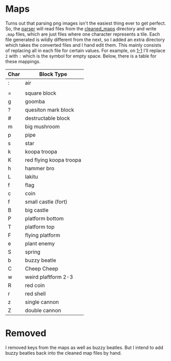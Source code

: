 # Maps

Turns out that parsing png images isn't the easiest thing ever to get perfect. So, the [parser](../map_generator/generate_map_from_png) will read files from the [cleaned_maps](./cleaned_maps) directory and write `.map` files, which are just files where one character represents a tile. Each file generated is wildly different from the next, so I added an extra directory which takes the converted files and I hand edit them. This mainly consists of replacing all in each file for certain values. For example, on [1-1](./map/1-1.map) I'll replace `2` with `:` which is the symbol for empty space. Below, there is a table for these mappings.

| Char | Block Type              |
|------|-------------------------|
| :    | air                     |
| |    | ground                  |
| =    | square block            |
| g    | goomba                  |
| ?    | quesiton mark block     |
| #    | destructable block      |
| m    | big mushroom            | 
| p    | pipe                    |
| s    | star                    |
| k    | koopa troopa            |
| K    | red flying koopa troopa |
| h    | hammer bro              |
| L    | lakitu                  |
| f    | flag                    |
| c    | coin                    |
| f    | small castle (fort)     |
| B    | big castle              |
| P    | platform bottom         |
| T    | platform top            |
| F    | flying platform         |
| e    | plant enemy             |
| S    | spring                  |
| b    | buzzy beatle            |
| C    | Cheep Cheep             |
| w    | weird plaftform 2-3     |
| R    | red coin                |
| r    | red shell               |
| z    | single cannon           |
| Z    | double cannon           |


# Removed

I removed keys from the maps as well as buzzy beatles. But I intend to add buzzy beatles back into the cleaned map files by hand.